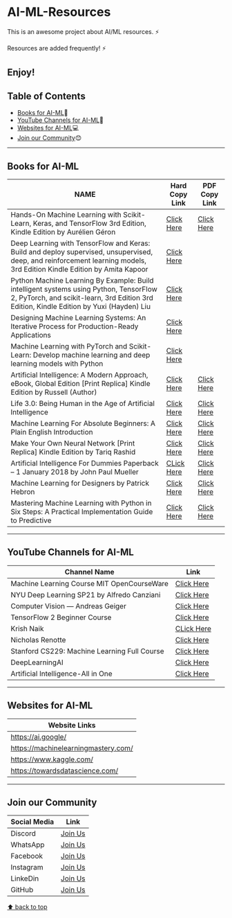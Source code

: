 # AI-ML-Resources
This is an awesome project about AI/ML resources. ⚡

Resources are added frequently! ⚡

Enjoy!
---
## Table of Contents
- [Books for AI-ML](#books-for-ai-ml):blue_book:
- [YouTube Channels for AI-ML](#youtube-channels-for-ai-ml):incoming_envelope:
- [Websites for AI-ML](#websites-for-ai-ml):computer:
- [Join our Community](#join-our-community):blush:
---
## Books for AI-ML
| NAME | Hard Copy Link | PDF Copy Link |
| ---- | -------------- | ------------- |
| Hands-On Machine Learning with Scikit-Learn, Keras, and TensorFlow 3rd Edition, Kindle Edition by Aurélien Géron | [Click Here](https://amzn.eu/d/hXTz6Ie) | [Click Here](http://powerunit-ju.com/wp-content/uploads/2021/04/Aurelien-Geron-Hands-On-Machine-Learning-with-Scikit-Learn-Keras-and-Tensorflow_-Concepts-Tools-and-Techniques-to-Build-Intelligent-Systems-OReilly-Media-2019.pdf) |
| Deep Learning with TensorFlow and Keras: Build and deploy supervised, unsupervised, deep, and reinforcement learning models, 3rd Edition Kindle Edition by Amita Kapoor | [Click Here](https://amzn.eu/d/47tq9dn) |  |
| Python Machine Learning By Example: Build intelligent systems using Python, TensorFlow 2, PyTorch, and scikit-learn, 3rd Edition 3rd Edition, Kindle Edition by Yuxi (Hayden) Liu | [Click Here](https://amzn.eu/d/eitYnHh) |  |
| Designing Machine Learning Systems: An Iterative Process for Production-Ready Applications | [Click Here](https://amzn.eu/d/2J2DRtF) |  |
| Machine Learning with PyTorch and Scikit-Learn: Develop machine learning and deep learning models with Python | [Click Here](https://amzn.eu/d/58m7JlQ) |  |
| Artificial Intelligence: A Modern Approach, eBook, Global Edition [Print Replica] Kindle Edition by Russell (Author) | [Click Here](https://amzn.eu/d/j5htF6H) | [Click Here](https://www.pdfdrive.com/download.pdf?id=160566841&h=c37ce53726fb431e5815f9b1e573bfd6&u=cache&ext=pdf) |
| Life 3.0: Being Human in the Age of Artificial Intelligence | [Click Here](https://amzn.eu/d/4iWDJz5) | [Click Here](https://www.pdfdrive.com/download.pdf?id=53435321&h=d20d0f5884a3c6492b377d9d803c0f25&u=cache&ext=pdf) |
| Machine Learning For Absolute Beginners: A Plain English Introduction  | [Click Here](https://amzn.eu/d/4aguxIb) | [Click Here](https://www.pdfdrive.com/download.pdf?id=188007429&h=ffaa188c7f89a6c667b0bd3becac56bb&u=cache&ext=pdf) |
| Make Your Own Neural Network [Print Replica] Kindle Edition by Tariq Rashid | [Click Here](https://amzn.eu/d/c2D6OEa ) | [Click Here](https://www.pdfdrive.com/download.pdf?id=200641526&h=9a0d1371eee929c3e863232f2d7d5bb4&u=cache&ext=pdf) |
| Artificial Intelligence For Dummies Paperback – 1 January 2018 by John Paul Mueller | [CLick Here](https://amzn.eu/d/66Ybfye) | [Click Here](https://www.pdfdrive.com/download.pdf?id=187568767&h=8954bd61a02a3c1f01efb6df48f1bd74&u=cache&ext=pdf) |
| Machine Learning for Designers by Patrick Hebron | [Click Here](https://amzn.eu/d/0nk5tgN) | [Click Here](https://s3.amazonaws.com/arena-attachments/2064549/bea67cb07a16291f460328fa0289d720.pdf) |
| Mastering Machine Learning with Python in Six Steps: A Practical Implementation Guide to Predictive | [Click Here](https://amzn.eu/d/hYxRsGD) | [Click Here](https://www.pdfdrive.com/download.pdf?id=168776616&h=4f154daafe4ad5fc8edab88d9a5f57d7&u=cache&ext=pdf) |
---
## YouTube Channels for AI-ML
| Channel Name | Link |
| ------------ | ----------- |
| Machine Learning Course MIT OpenCourseWare | [Click Here](https://youtube.com/playlist?list=PLnvKubj2-I2LhIibS8TOGC42xsD3-liux) |
| NYU Deep Learning SP21 by Alfredo Canziani | [Click Here](https://youtube.com/playlist?list=PLLHTzKZzVU9e6xUfG10TkTWApKSZCzuBI) |
| Computer Vision — Andreas Geiger | [Click Here](https://youtube.com/playlist?list=PL05umP7R6ij35L2MHGzis8AEHz7mg381_) |
| TensorFlow 2 Beginner Course | [Click Here](https://youtube.com/playlist?list=PLqnslRFeH2Uqfv1Vz3DqeQfy0w20ldbaV) |
| Krish Naik | [CLick Here](https://www.youtube.com/@krishnaik06/playlists) |
| Nicholas Renotte | [Click Here](https://www.youtube.com/@NicholasRenotte/playlists) |
| Stanford CS229: Machine Learning Full Course | [Click Here](https://youtube.com/playlist?list=PLoROMvodv4rMiGQp3WXShtMGgzqpfVfbU) |
| DeepLearningAI | [Click Here](https://www.youtube.com/@Deeplearningai/playlists) |
| Artificial Intelligence-All in One | [Click Here](https://www.youtube.com/@ArtificialIntelligenceAllinOne/videos) |
---
## Websites for AI-ML
| Website Links |
| ------------- |
| https://ai.google/ |
| https://machinelearningmastery.com/ |
| https://www.kaggle.com/ |
| https://towardsdatascience.com/ |
---
## Join our Community
| Social Media | Link |
| ------------ | ---- |
| Discord | [Join Us](https://discord.gg/j2cMDF6Dtx) |
| WhatsApp | [Join Us](https://chat.whatsapp.com/Km6AX9di04ZLIpFEcXTiNK) |
| Facebook | [Join Us](https://www.facebook.com/profile.php?id=100088472180461) |
| Instagram | [Join Us](https://www.instagram.com/resourciocommunity22/) |
| LinkeDin | [Join Us](https://www.linkedin.com/in/resourcio-community22/) |
| GitHub | [Join Us](https://github.com/Resourcio-Community) |

[⬆ back to top](#table-of-contents)
